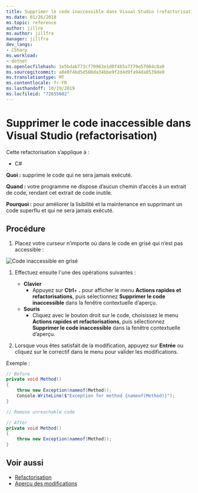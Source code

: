 ```yaml
---
title: Supprimer le code inaccessible dans Visual Studio (refactorisation)
ms.date: 01/26/2018
ms.topic: reference
author: jillre
ms.author: jillfra
manager: jillfra
dev_langs:
- CSharp
ms.workload:
- dotnet
ms.openlocfilehash: 1e5bdab773cf70963e1d0f485a7779e57084c8a0
ms.sourcegitcommit: a8e8f4bd5d508da34bbe9f2d4d9fa94da0539de0
ms.translationtype: MT
ms.contentlocale: fr-FR
ms.lasthandoff: 10/19/2019
ms.locfileid: "72655602"
---
```

# <a name="remove-unreachable-code-refactoring"></a>Supprimer le code inaccessible dans Visual Studio (refactorisation)

Cette refactorisation s’applique à :

- C#

**Quoi :** supprime le code qui ne sera jamais exécuté.

**Quand :** votre programme ne dispose d’aucun chemin d’accès à un extrait de code, rendant cet extrait de code inutile.

**Pourquoi :** pour améliorer la lisibilité et la maintenance en supprimant un code superflu et qui ne sera jamais exécuté.

## <a name="how-to"></a>Procédure

1. Placez votre curseur n’importe où dans le code en grisé qui n’est pas accessible :

![Code inaccessible en grisé](media/unreachablecode-faded-cs.png)

1. Effectuez ensuite l'une des opérations suivantes :

   - **Clavier**
      - Appuyez sur **Ctrl**+ **.** pour afficher le menu **Actions rapides et refactorisations**, puis sélectionnez **Supprimer le code inaccessible** dans la fenêtre contextuelle d’aperçu.
   - **Souris**
      - Cliquez avec le bouton droit sur le code, choisissez le menu **Actions rapides et refactorisations**, puis sélectionnez **Supprimer le code inaccessible** dans la fenêtre contextuelle d’aperçu.

1. Lorsque vous êtes satisfait de la modification, appuyez sur **Entrée** ou cliquez sur le correctif dans le menu pour valider les modifications.

Exemple :

```csharp
// Before
private void Method()
{
    throw new Exception(nameof(Method));
    Console.WriteLine($"Exception for method {nameof(Method)}");
}

// Remove unreachable code

// After
private void Method()
{
    throw new Exception(nameof(Method));
}
```

## <a name="see-also"></a>Voir aussi

- [Refactorisation](../refactoring-in-visual-studio.md)
- [Aperçu des modifications](../../ide/preview-changes.md)